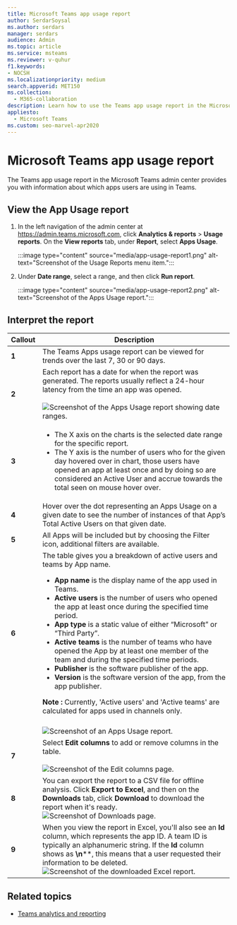 ```yaml
---
title: Microsoft Teams app usage report
author: SerdarSoysal
ms.author: serdars
manager: serdars
audience: Admin
ms.topic: article
ms.service: msteams
ms.reviewer: v-quhur
f1.keywords:
- NOCSH
ms.localizationpriority: medium
search.appverid: MET150
ms.collection: 
  - M365-collaboration
description: Learn how to use the Teams app usage report in the Microsoft Teams admin center.
appliesto: 
  - Microsoft Teams
ms.custom: seo-marvel-apr2020
---
```


# Microsoft Teams app usage report

The Teams app usage report in the Microsoft Teams admin center provides you with information about which apps users are using in Teams.  

## View the App Usage report

1.  In the left navigation of the admin center at <https://admin.teams.microsoft.com>, click **Analytics & reports** \> **Usage reports**. On the **View reports** tab, under **Report**, select **Apps Usage**.

     :::image type="content" source="media/app-usage-report1.png" alt-text="Screenshot of the Usage Reports menu item.":::

2.  Under **Date range**, select a range, and then click **Run report**.

      :::image type="content" source="media/app-usage-report2.png" alt-text="Screenshot of the Apps Usage report.":::

## Interpret the report

|Callout |Description  |
|--------|-------------|
|**1** | The Teams Apps usage report can be viewed for trends over the last 7, 30 or 90 days. |
|**2** | Each report has a date for when the report was generated. The reports usually reflect a 24-hour latency from the time an app was opened. <br><br>![Screenshot of the Apps Usage report showing date ranges.](media/app-usage-report3.png)|
|**3** | <ul><li>The X axis on the charts is the selected date range for the specific report.</li><li>The Y axis is the number of users who for the given day hovered over in chart, those users have opened an app at least once and by doing so are considered an Active User and accrue towards the total seen on mouse hover over.</li></ul>|
|**4** | Hover over the dot representing an Apps Usage on a given date to see the number of instances of that App’s Total Active Users on that given date.  |
|**5** | All Apps will be included but by choosing the Filter icon, additional filters are available.  |
|**6** | The table gives you a breakdown of active users and teams by App name.<br><ul><li>**App name** is the display name of the app used in Teams.</li><li>**Active users** is the number of users who opened the app at least once during the specified time period.</li><li>**App type** is a static value of either “Microsoft” or “Third Party”.</li><li>**Active teams** is the number of teams who have opened the App by at least one member of the team and during the specified time periods.</li><li>**Publisher** is the software publisher of the app.</li><li>**Version** is the software version of the app, from the app publisher.</li></ul><b> Note :</b> Currently, 'Active users' and 'Active teams' are calculated for apps used in channels only.     
|      |  <br>![Screenshot of an Apps Usage report.](media/app-usage-report4.png)|
|**7** | Select **Edit columns** to add or remove columns in the table.<br><br>![Screenshot of the Edit columns page.](media/app-usage-report5.png)  |
|**8** | You can export the report to a CSV file for offline analysis. Click **Export to Excel**, and then on the **Downloads** tab, click **Download** to download the report when it's ready.<br>![Screenshot of Downloads page.](media/app-usage-report7.png)  |
|**9** | When you view the report in Excel, you'll also see an **Id** column, which represents the app ID. A team ID is typically an alphanumeric string. If the **Id** column shows as **\n****, this means that a user requested their information to be deleted.<br>![Screenshot of the downloaded Excel report.](media/app-usage-report8.png)  |

## Related topics

- [Teams analytics and reporting](teams-reporting-reference.md)
